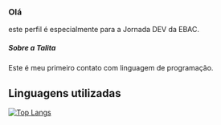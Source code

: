 ### Olá
este perfil é especialmente para a Jornada DEV da EBAC. 

##### Sobre a Talita
Este é meu primeiro contato com linguagem de programação.

## Linguagens utilizadas 


[![Top Langs](https://github-readme-stats.vercel.app/api/top-langs/?username=TalitaPereiraB&Layout=true)](https://github.com/anuraghazra/github-readme-stats)


